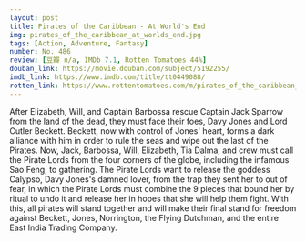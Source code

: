```yaml
---
layout: post 
title: Pirates of the Caribbean - At World's End
img: pirates_of_the_caribbean_at_worlds_end.jpg
tags: [Action, Adventure, Fantasy]
number: No. 486
review: [豆瓣 n/a, IMDb 7.1, Rotten Tomatoes 44%]
douban_link: https://movie.douban.com/subject/5192255/
imdb_link: https://www.imdb.com/title/tt0449088/
rotten_link: https://www.rottentomatoes.com/m/pirates_of_the_caribbean_3
---
```


After Elizabeth, Will, and Captain Barbossa rescue Captain Jack Sparrow from the land of the dead, they must face their foes, Davy Jones and Lord Cutler Beckett. Beckett, now with control of Jones' heart, forms a dark alliance with him in order to rule the seas and wipe out the last of the Pirates. Now, Jack, Barbossa, Will, Elizabeth, Tia Dalma, and crew must call the Pirate Lords from the four corners of the globe, including the infamous Sao Feng, to gathering. The Pirate Lords want to release the goddess Calypso, Davy Jones's damned lover, from the trap they sent her to out of fear, in which the Pirate Lords must combine the 9 pieces that bound her by ritual to undo it and release her in hopes that she will help them fight. With this, all pirates will stand together and will make their final stand for freedom against Beckett, Jones, Norrington, the Flying Dutchman, and the entire East India Trading Company.